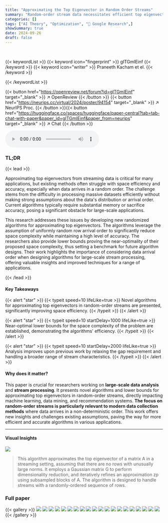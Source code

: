 ```yaml
---
title: "Approximating the Top Eigenvector in Random Order Streams"
summary: "Random-order stream data necessitates efficient top eigenvector approximation; this paper presents novel algorithms with improved space complexity, achieving near-optimal bounds."
categories: []
tags: ["AI Theory", "Optimization", "🏢 Google Research",]
showSummary: true
date: 2024-09-26
draft: false
---
```


<br>

{{< keywordList >}}
{{< keyword icon="fingerprint" >}} gITGmIEinf {{< /keyword >}}
{{< keyword icon="writer" >}} Praneeth Kacham et el. {{< /keyword >}}
 
{{< /keywordList >}}

{{< button href="https://openreview.net/forum?id=gITGmIEinf" target="_blank" >}}
↗ OpenReview
{{< /button >}}
{{< button href="https://neurips.cc/virtual/2024/poster/94154" target="_blank" >}}
↗ NeurIPS Proc.
{{< /button >}}{{< button href="https://huggingface.co/spaces/huggingface/paper-central?tab=tab-chat-with-paper&paper_id=gITGmIEinf&paper_from=neurips" target="_blank" >}}
↗ Chat
{{< /button >}}



<audio controls>
    <source src="https://ai-paper-reviewer.com/gITGmIEinf/podcast.wav" type="audio/wav">
    Your browser does not support the audio element.
</audio>


### TL;DR


{{< lead >}}

Approximating top eigenvectors from streaming data is critical for many applications, but existing methods often struggle with space efficiency and accuracy, especially when data arrives in a random order. The challenge stems from the difficulty in processing massive datasets efficiently without making strong assumptions about the data's distribution or arrival order.  Current algorithms typically require substantial memory or sacrifice accuracy, posing a significant obstacle for large-scale applications.

This research addresses these issues by developing new randomized algorithms for approximating top eigenvectors. The algorithms leverage the assumption of uniformly random row arrival order to significantly reduce space complexity while maintaining a high level of accuracy.  The researchers also provide lower bounds proving the near-optimality of their proposed space complexity, thus setting a benchmark for future algorithm designs.  Their work highlights the importance of considering data arrival order when designing algorithms for large-scale stream processing, offering valuable insights and improved techniques for a range of applications.

{{< /lead >}}


#### Key Takeaways

{{< alert "star" >}}
{{< typeit speed=10 lifeLike=true >}} Novel algorithms for approximating top eigenvectors in random-order streams are presented, significantly improving space efficiency. {{< /typeit >}}
{{< /alert >}}

{{< alert "star" >}}
{{< typeit speed=10 startDelay=1000 lifeLike=true >}} Near-optimal lower bounds for the space complexity of the problem are established, demonstrating the algorithms' efficiency. {{< /typeit >}}
{{< /alert >}}

{{< alert "star" >}}
{{< typeit speed=10 startDelay=2000 lifeLike=true >}} Analysis improves upon previous work by relaxing the gap requirement and handling a broader range of stream characteristics. {{< /typeit >}}
{{< /alert >}}

#### Why does it matter?
This paper is crucial for researchers working on **large-scale data analysis** and **stream processing**.  It presents novel algorithms and lower bounds for approximating top eigenvectors in random-order streams, directly impacting machine learning, data mining, and recommendation systems.  **The focus on random-order streams is particularly relevant to modern data collection methods** where data arrives in a non-deterministic order.  This work offers new insights and challenges existing assumptions, paving the way for more efficient and accurate algorithms in various applications.

------
#### Visual Insights



![](https://ai-paper-reviewer.com/gITGmIEinf/figures_4_1.jpg)

> This algorithm approximates the top eigenvector of a matrix A in a streaming setting, assuming that there are no rows with unusually large norms. It employs a Gaussian matrix G to perform dimensionality reduction, and iteratively refines an approximation zp using subsampled blocks of A. The algorithm is designed to handle streams with a randomly-ordered sequence of rows.







### Full paper

{{< gallery >}}
<img src="https://ai-paper-reviewer.com/gITGmIEinf/1.png" class="grid-w50 md:grid-w33 xl:grid-w25" />
<img src="https://ai-paper-reviewer.com/gITGmIEinf/2.png" class="grid-w50 md:grid-w33 xl:grid-w25" />
<img src="https://ai-paper-reviewer.com/gITGmIEinf/3.png" class="grid-w50 md:grid-w33 xl:grid-w25" />
<img src="https://ai-paper-reviewer.com/gITGmIEinf/4.png" class="grid-w50 md:grid-w33 xl:grid-w25" />
<img src="https://ai-paper-reviewer.com/gITGmIEinf/5.png" class="grid-w50 md:grid-w33 xl:grid-w25" />
<img src="https://ai-paper-reviewer.com/gITGmIEinf/6.png" class="grid-w50 md:grid-w33 xl:grid-w25" />
<img src="https://ai-paper-reviewer.com/gITGmIEinf/7.png" class="grid-w50 md:grid-w33 xl:grid-w25" />
<img src="https://ai-paper-reviewer.com/gITGmIEinf/8.png" class="grid-w50 md:grid-w33 xl:grid-w25" />
<img src="https://ai-paper-reviewer.com/gITGmIEinf/9.png" class="grid-w50 md:grid-w33 xl:grid-w25" />
<img src="https://ai-paper-reviewer.com/gITGmIEinf/10.png" class="grid-w50 md:grid-w33 xl:grid-w25" />
<img src="https://ai-paper-reviewer.com/gITGmIEinf/11.png" class="grid-w50 md:grid-w33 xl:grid-w25" />
<img src="https://ai-paper-reviewer.com/gITGmIEinf/12.png" class="grid-w50 md:grid-w33 xl:grid-w25" />
<img src="https://ai-paper-reviewer.com/gITGmIEinf/13.png" class="grid-w50 md:grid-w33 xl:grid-w25" />
<img src="https://ai-paper-reviewer.com/gITGmIEinf/14.png" class="grid-w50 md:grid-w33 xl:grid-w25" />
<img src="https://ai-paper-reviewer.com/gITGmIEinf/15.png" class="grid-w50 md:grid-w33 xl:grid-w25" />
<img src="https://ai-paper-reviewer.com/gITGmIEinf/16.png" class="grid-w50 md:grid-w33 xl:grid-w25" />
<img src="https://ai-paper-reviewer.com/gITGmIEinf/17.png" class="grid-w50 md:grid-w33 xl:grid-w25" />
<img src="https://ai-paper-reviewer.com/gITGmIEinf/18.png" class="grid-w50 md:grid-w33 xl:grid-w25" />
<img src="https://ai-paper-reviewer.com/gITGmIEinf/19.png" class="grid-w50 md:grid-w33 xl:grid-w25" />
<img src="https://ai-paper-reviewer.com/gITGmIEinf/20.png" class="grid-w50 md:grid-w33 xl:grid-w25" />
{{< /gallery >}}